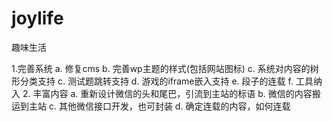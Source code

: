 joylife
=======

趣味生活

1.完善系统
   a. 修复cms
   b. 完善wp主题的样式(包括网站图标)
   c. 系统对内容的树形分类支持
   c. 测试题跳转支持
   d. 游戏的iframe嵌入支持
   e. 段子的连载
   f. 工具纳入
2. 丰富内容
   a. 重新设计微信的头和尾巴，引流到主站的标语
   b. 微信的内容搬运到主站
   c. 其他微信接口开发，也可封装
   d. 确定连载的内容，如何连载
